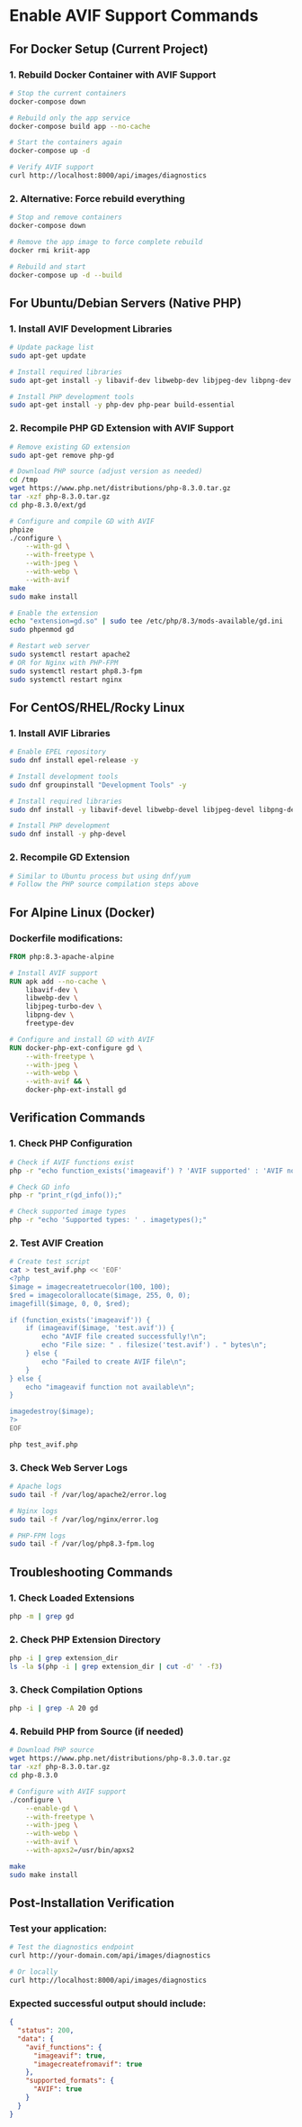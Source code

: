 # Enable AVIF Support Commands

## For Docker Setup (Current Project)

### 1. Rebuild Docker Container with AVIF Support

```bash
# Stop the current containers
docker-compose down

# Rebuild only the app service
docker-compose build app --no-cache

# Start the containers again
docker-compose up -d

# Verify AVIF support
curl http://localhost:8000/api/images/diagnostics
```

### 2. Alternative: Force rebuild everything

```bash
# Stop and remove containers
docker-compose down

# Remove the app image to force complete rebuild
docker rmi kriit-app

# Rebuild and start
docker-compose up -d --build
```

## For Ubuntu/Debian Servers (Native PHP)

### 1. Install AVIF Development Libraries

```bash
# Update package list
sudo apt-get update

# Install required libraries
sudo apt-get install -y libavif-dev libwebp-dev libjpeg-dev libpng-dev libfreetype6-dev

# Install PHP development tools
sudo apt-get install -y php-dev php-pear build-essential
```

### 2. Recompile PHP GD Extension with AVIF Support

```bash
# Remove existing GD extension
sudo apt-get remove php-gd

# Download PHP source (adjust version as needed)
cd /tmp
wget https://www.php.net/distributions/php-8.3.0.tar.gz
tar -xzf php-8.3.0.tar.gz
cd php-8.3.0/ext/gd

# Configure and compile GD with AVIF
phpize
./configure \
    --with-gd \
    --with-freetype \
    --with-jpeg \
    --with-webp \
    --with-avif
make
sudo make install

# Enable the extension
echo "extension=gd.so" | sudo tee /etc/php/8.3/mods-available/gd.ini
sudo phpenmod gd

# Restart web server
sudo systemctl restart apache2
# OR for Nginx with PHP-FPM
sudo systemctl restart php8.3-fpm
sudo systemctl restart nginx
```

## For CentOS/RHEL/Rocky Linux

### 1. Install AVIF Libraries

```bash
# Enable EPEL repository
sudo dnf install epel-release -y

# Install development tools
sudo dnf groupinstall "Development Tools" -y

# Install required libraries
sudo dnf install -y libavif-devel libwebp-devel libjpeg-devel libpng-devel freetype-devel

# Install PHP development
sudo dnf install -y php-devel
```

### 2. Recompile GD Extension

```bash
# Similar to Ubuntu process but using dnf/yum
# Follow the PHP source compilation steps above
```

## For Alpine Linux (Docker)

### Dockerfile modifications:

```dockerfile
FROM php:8.3-apache-alpine

# Install AVIF support
RUN apk add --no-cache \
    libavif-dev \
    libwebp-dev \
    libjpeg-turbo-dev \
    libpng-dev \
    freetype-dev

# Configure and install GD with AVIF
RUN docker-php-ext-configure gd \
    --with-freetype \
    --with-jpeg \
    --with-webp \
    --with-avif && \
    docker-php-ext-install gd
```

## Verification Commands

### 1. Check PHP Configuration

```bash
# Check if AVIF functions exist
php -r "echo function_exists('imageavif') ? 'AVIF supported' : 'AVIF not supported';"

# Check GD info
php -r "print_r(gd_info());"

# Check supported image types
php -r "echo 'Supported types: ' . imagetypes();"
```

### 2. Test AVIF Creation

```bash
# Create test script
cat > test_avif.php << 'EOF'
<?php
$image = imagecreatetruecolor(100, 100);
$red = imagecolorallocate($image, 255, 0, 0);
imagefill($image, 0, 0, $red);

if (function_exists('imageavif')) {
    if (imageavif($image, 'test.avif')) {
        echo "AVIF file created successfully!\n";
        echo "File size: " . filesize('test.avif') . " bytes\n";
    } else {
        echo "Failed to create AVIF file\n";
    }
} else {
    echo "imageavif function not available\n";
}

imagedestroy($image);
?>
EOF

php test_avif.php
```

### 3. Check Web Server Logs

```bash
# Apache logs
sudo tail -f /var/log/apache2/error.log

# Nginx logs
sudo tail -f /var/log/nginx/error.log

# PHP-FPM logs
sudo tail -f /var/log/php8.3-fpm.log
```

## Troubleshooting Commands

### 1. Check Loaded Extensions

```bash
php -m | grep gd
```

### 2. Check PHP Extension Directory

```bash
php -i | grep extension_dir
ls -la $(php -i | grep extension_dir | cut -d' ' -f3)
```

### 3. Check Compilation Options

```bash
php -i | grep -A 20 gd
```

### 4. Rebuild PHP from Source (if needed)

```bash
# Download PHP source
wget https://www.php.net/distributions/php-8.3.0.tar.gz
tar -xzf php-8.3.0.tar.gz
cd php-8.3.0

# Configure with AVIF support
./configure \
    --enable-gd \
    --with-freetype \
    --with-jpeg \
    --with-webp \
    --with-avif \
    --with-apxs2=/usr/bin/apxs2

make
sudo make install
```

## Post-Installation Verification

### Test your application:

```bash
# Test the diagnostics endpoint
curl http://your-domain.com/api/images/diagnostics

# Or locally
curl http://localhost:8000/api/images/diagnostics
```

### Expected successful output should include:

```json
{
  "status": 200,
  "data": {
    "avif_functions": {
      "imageavif": true,
      "imagecreatefromavif": true
    },
    "supported_formats": {
      "AVIF": true
    }
  }
}
```
